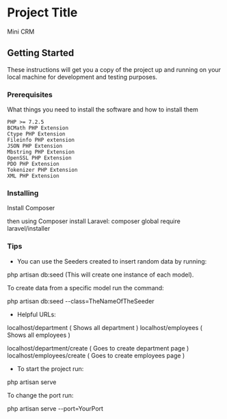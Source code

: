 # Project Title

Mini CRM

## Getting Started

These instructions will get you a copy of the project up and running on your local machine for development and testing purposes. 

### Prerequisites

What things you need to install the software and how to install them

```
PHP >= 7.2.5
BCMath PHP Extension
Ctype PHP Extension
Fileinfo PHP extension
JSON PHP Extension
Mbstring PHP Extension
OpenSSL PHP Extension
PDO PHP Extension
Tokenizer PHP Extension
XML PHP Extension

```

### Installing

Install Composer 

then using Composer install Laravel: 
composer global require laravel/installer


### Tips

* You can use the Seeders created to insert random data by running:

php artisan db:seed (This will create one instance of each model).

To create data from a specific model run the command:

php artisan db:seed --class=TheNameOfTheSeeder

* Helpful URLs:

localhost/department ( Shows all department )
localhost/employees ( Shows all employees )

localhost/department/create ( Goes to create department page )
localhost/employees/create ( Goes to create employees page )

* To start the project run:

php artisan serve

To change the port run:

php artisan serve --port=YourPort

